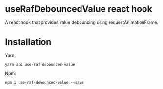 # useRafDebouncedValue react hook

A react hook that provides value debouncing using requestAnimationFrame.

# Installation

Yarn:

```
yarn add use-raf-debounced-value
```

Npm:

```
npm i use-raf-debounced-value --save
```
